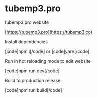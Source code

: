 # tubemp3.pro
tubemp3.pro website

[https://tubemp3.pro](https://tubemp3.co)



Install dependencies

[code]npm i[/code]
or 
[code]yarn[/code]

Run in hot reloading mode to edit website

[code]npm run dev[/code]


Build to production release

[code]npm run build[/code]
